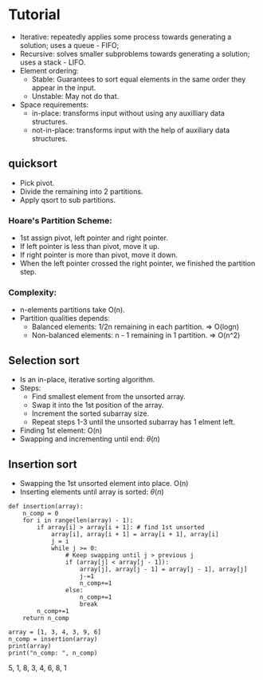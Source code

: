 # Tutorial
- Iterative: repeatedly applies some process towards generating a solution; uses a queue - FIFO; 
- Recursive: solves smaller subproblems towards generating a solution; uses a stack - LIFO. 
- Element ordering: 
    - Stable: Guarantees to sort equal elements in the same order they appear in the input. 
    - Unstable: May not do that. 
- Space requirements: 
    - in-place: transforms input without using any auxilliary data structures. 
    - not-in-place: transforms input with the help of auxiliary data structures. 
## quicksort
- Pick pivot. 
- Divide the remaining into 2 partitions. 
- Apply qsort to sub partitions. 

### Hoare's Partition Scheme: 
- 1st assign pivot, left pointer and right pointer. 
- If left pointer is less than pivot, move it up. 
- If right pointer is more than pivot, move it down. 
- When the left pointer crossed the right pointer, we finished the partition step. 

### Complexity: 
- n-elements partitions take O(n). 
- Partition qualities depends: 
    - Balanced elements: 1/2n remaining in each partition. => O(logn)
    - Non-balanced elements: n - 1 remaining in 1 partition. => O(n^2)

## Selection sort
- Is an in-place, iterative sorting algorithm. 
- Steps: 
    - Find smallest element from the unsorted array. 
    - Swap it into the 1st position of the array. 
    - Increment the sorted subarray size. 
    - Repeat steps 1-3 until the unsorted subarray has 1 elment left. 
- Finding 1st element: O(n)
- Swapping and incrementing until end: $\theta(n)$


## Insertion sort
- Swapping the 1st unsorted element into place. O(n)
- Inserting elements until array is sorted: $\theta(n)$
```
def insertion(array): 
    n_comp = 0
    for i in range(len(array) - 1): 
        if array[i] > array[i + 1]: # find 1st unsorted
            array[i], array[i + 1] = array[i + 1], array[i]
            j = i
            while j >= 0:
                # Keep swapping until j > previous j
                if (array[j] < array[j - 1]): 
                    array[j], array[j - 1] = array[j - 1], array[j]
                    j-=1
                    n_comp+=1
                else: 
                    n_comp+=1
                    break
        n_comp+=1
    return n_comp

array = [1, 3, 4, 3, 9, 6]
n_comp = insertion(array) 
print(array)
print("n_comp: ", n_comp)
```


5, 1, 8, 3, 4, 6, 8, 1
